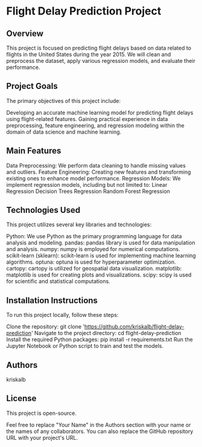# Flight Delay Prediction Project
## Overview
This project is focused on predicting flight delays based on data related to flights in the United States during the year 2015. We will clean and preprocess the dataset, apply various regression models, and evaluate their performance.

## Project Goals
The primary objectives of this project include:

Developing an accurate machine learning model for predicting flight delays using flight-related features.
Gaining practical experience in data preprocessing, feature engineering, and regression modeling within the domain of data science and machine learning.
## Main Features
Data Preprocessing: We perform data cleaning to handle missing values and outliers.
Feature Engineering: Creating new features and transforming existing ones to enhance model performance.
Regression Models: We implement regression models, including but not limited to:
Linear Regression
Decision Trees Regression
Random Forest Regression
## Technologies Used
This project utilizes several key libraries and technologies:

Python: We use Python as the primary programming language for data analysis and modeling.
pandas: pandas library is used for data manipulation and analysis.
numpy: numpy is employed for numerical computations.
scikit-learn (sklearn): scikit-learn is used for implementing machine learning algorithms.
optuna: optuna is used for hyperparameter optimization.
cartopy: cartopy is utilized for geospatial data visualization.
matplotlib: matplotlib is used for creating plots and visualizations.
scipy: scipy is used for scientific and statistical computations.
## Installation Instructions
To run this project locally, follow these steps:

Clone the repository: git clone 'https://github.com/kriskalb/flight-delay-prediction'
Navigate to the project directory: cd flight-delay-prediction
Install the required Python packages: pip install -r requirements.txt
Run the Jupyter Notebook or Python script to train and test the models.
## Authors
kriskalb
## License
This project is open-source.

Feel free to replace "Your Name" in the Authors section with your name or the names of any collaborators. You can also replace the GitHub repository URL with your project's URL.
